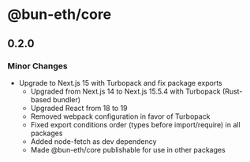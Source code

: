 # @bun-eth/core

## 0.2.0

### Minor Changes

- Upgrade to Next.js 15 with Turbopack and fix package exports
  - Upgraded from Next.js 14 to Next.js 15.5.4 with Turbopack (Rust-based bundler)
  - Upgraded React from 18 to 19
  - Removed webpack configuration in favor of Turbopack
  - Fixed export conditions order (types before import/require) in all packages
  - Added node-fetch as dev dependency
  - Made @bun-eth/core publishable for use in other packages

